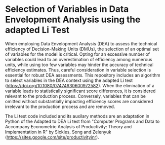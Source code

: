 # Selection of Variables in Data Envelopment Analysis using the adapted Li Test
 
When employing Data Envelopment Analysis (DEA) to assess the technical efficiency of Decision-Making Units (DMUs), the selection of an optimal set of variables for the model is critical. Opting for an excessive number of variables could lead to an overestimation of efficiency among numerous units, while using too few variables may hinder the accuracy of technical efficiency estimates. Thus, careful consideration in variable selection is essential for robust DEA assessments. This repository includes an algorithm to select variables in the DEA context using the adapted Li test (https://doi.org/10.1080/07474930600972582). When the elimination of a variable leads to statistically significant score differences, it is considered relevant to the production process. Conversely, variables that can be omitted without substantially impacting efficiency scores are considered irrelevant to the production process and are removed. 

The Li test code included and its auxilary methods are an adaptation in Python of the Adapted to DEA Li test from "Computer Programs and Data to Accompany Econometric Analysis of Productivity:  Theory and Implementation in R" by Sickles, Song and Zelenyuk (https://sites.google.com/site/productivityinr).
